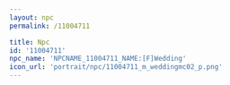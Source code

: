 ```yaml
---
layout: npc
permalink: /11004711

title: Npc
id: '11004711'
npc_name: 'NPCNAME_11004711_NAME:[F]Wedding'
icon_url: 'portrait/npc/11004711_m_weddingmc02_p.png'
---
```


